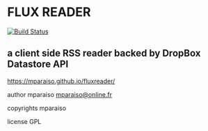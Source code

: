 FLUX READER
===========

[![Build Status](https://travis-ci.org/Mparaiso/fluxreader.svg?branch=master)](https://travis-ci.org/Mparaiso/fluxreader)

a client side RSS reader backed by DropBox Datastore API
--------------------------------------------------------

https://mparaiso.github.io/fluxreader/

author mparaiso <mparaiso@online.fr>

copyrights mparaiso

license GPL


